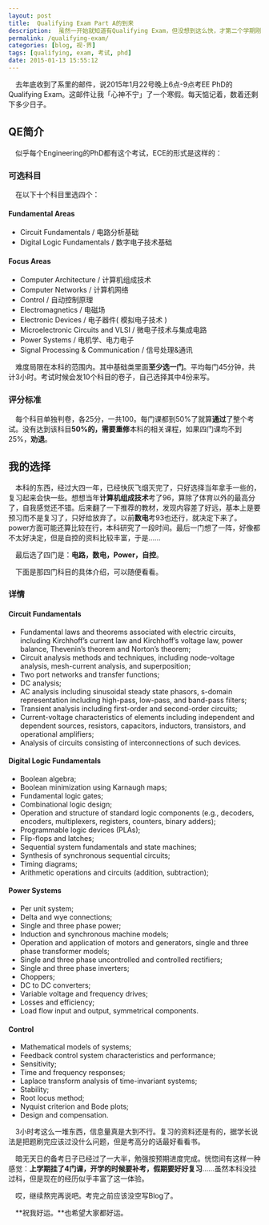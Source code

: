 ```yaml
---
layout: post
title:  Qualifying Exam Part A的到来
description:  虽然一开始就知道有Qualifying Exam，但没想到这么快，才第二个学期刚开始啊。已经准备了一段时间了，抽空跑上来发个日志。看来QE是吹响了准备要忙碌大半年的号角。
permalink: /qualifying-exam/
categories: [blog, 视·界]
tags: [qualifying, exam, 考试, phd]
date: 2015-01-13 15:55:12
---
```


　去年底收到了系里的邮件，说2015年1月22号晚上6点-9点考EE PhD的Qualifying Exam。这邮件让我「心神不宁」了一个寒假。每天惦记着，数着还剩下多少日子。

## QE简介

　似乎每个Engineering的PhD都有这个考试，ECE的形式是这样的：

### 可选科目

　在以下十个科目里选四个：

#### Fundamental Areas

- Circuit Fundamentals / 电路分析基础
- Digital Logic Fundamentals / 数字电子技术基础

#### Focus Areas

- Computer Architecture / 计算机组成技术
- Computer Networks / 计算机网络
- Control / 自动控制原理
- Electromagnetics / 电磁场
- Electronic Devices / 电子器件( 模拟电子技术 )
- Microelectronic Circuits and VLSI / 微电子技术与集成电路
- Power Systems / 电机学、电力电子
- Signal Processing & Communication / 信号处理&通讯

　难度局限在本科的范围内。其中基础类里面**至少选一门**。平均每门45分钟，共计3小时。考试时候会发10个科目的卷子，自己选择其中4份来写。

### 评分标准

　每个科目单独判卷，各25分，一共100。每门课都到50%了就算**通过**了整个考试。没有达到该科目**50%**的，需要**重修**本科的相关课程，如果四门课均不到25%，**劝退**。

## 我的选择

　本科的东西，经过大四一年，已经快灰飞烟灭完了，只好选择当年拿手一些的，复习起来会快一些。想想当年**计算机组成技术**考了96，算除了体育以外的最高分了，自我感觉还不错。后来翻了一下推荐的教材，发现内容差了好远，基本上是要预习而不是复习了，只好给放弃了。以前**数电**考93也还行，就决定下来了。power方面可能还算比较在行，本科研究了一段时间。最后一门想了一阵，好像都不太好决定，但是自控的资料比较丰富，于是……

　最后选了四门是：**电路，数电，Power，自控**。

　下面是那四门科目的具体介绍，可以随便看看。

### 详情

#### Circuit Fundamentals

- Fundamental laws and theorems associated with electric circuits, including Kirchhoff’s current law and Kirchhoff’s voltage law, power balance, Thevenin’s theorem and Norton’s theorem; 
-  Circuit analysis methods and techniques, including node-voltage analysis, mesh-current analysis, and superposition; 
- Two port networks and transfer functions; 
- DC analysis;
- AC analysis including sinusoidal steady state phasors, s-domain representation including high-pass, low-pass, and band-pass filters; 
- Transient analysis including first-order and second-order circuits; 
- Current-voltage characteristics of elements including independent and dependent sources, resistors, capacitors, inductors, transistors, and operational amplifiers; 
- Analysis of circuits consisting of interconnections of such devices.

#### Digital Logic Fundamentals
- Boolean algebra; 
- Boolean minimization using Karnaugh maps; 
- Fundamental logic gates; 
- Combinational logic design;
- Operation and structure of standard logic components (e.g., decoders, encoders, multiplexers, registers, counters, binary adders); 
- Programmable logic devices (PLAs); 
- Flip-flops and latches; 
- Sequential system fundamentals and state machines; 
- Synthesis of synchronous sequential circuits; 
- Timing diagrams; 
- Arithmetic operations and circuits (addition, subtraction); 

#### Power Systems

- Per unit system; 
- Delta and wye connections; 
- Single and three phase power;
- Induction and synchronous machine models; 
- Operation and application of motors and generators, single and three phase transformer models; 
- Single and three phase uncontrolled and controlled rectifiers; 
- Single and three phase inverters;
- Choppers; 
- DC to DC converters; 
- Variable voltage and frequency drives; 
- Losses and efficiency; 
- Load flow input and output, symmetrical components.

#### Control

- Mathematical models of systems; 
- Feedback control system characteristics and performance; 
- Sensitivity; 
- Time and frequency responses; 
- Laplace transform analysis of time-invariant systems; 
- Stability; 
- Root locus method; 
- Nyquist criterion and Bode plots; 
- Design and compensation.

　3小时考这么一堆东西，信息量真是大到不行。复习的资料还是有的，据学长说法是把题刷完应该过没什么问题，但是考高分的话最好看看书。

　暗无天日的备考日子已经过了一大半，勉强按预期进度完成。恍惚间有这样一种感觉：**上学期挂了4门课，开学的时候要补考，假期要好好复习**……虽然本科没挂过科，但是现在的经历似乎丰富了这一体验。

　哎，继续熬完再说吧。考完之前应该没空写Blog了。

　**祝我好运。**也希望大家都好运。